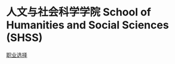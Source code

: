 # 人文与社会科学学院 School of Humanities and Social Sciences (SHSS)

[职业选择](../../career-guide.html#人文与社会科学学院-专业与职业表)